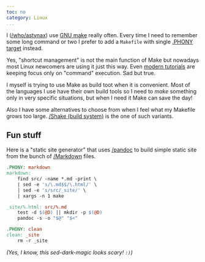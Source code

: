 ```yaml
---
toc: no
category: Linux
...
```


I ([/who/astynax]()) use [GNU make](https://www.gnu.org/software/make/) really often. Every time I need to remember some long command or two I prefer to add a `Makefile` with single [.PHONY target](https://www.gnu.org/software/make/manual/html_node/Phony-Targets.html#Phony-Targets) instead.

Yes, "shortcut management" is not the main function of Make but nowadays most Linux newcomers are using it just this way. Even [modern tutorials](https://makefile.site) are keeping focus only on "command" execution. Sad but true.

I myself is trying to use Make as build toot when it is convenient. Most of the languages I use have their own build tools so I need to *make* something only in very specific situations, but when I need it Make can save the day!

Also I have some alternatives to choose from when I feel what my Makefile grows too large. [/Shake (build system)]() is the one of such variants.

## Fun stuff

Here is a "static site generator" that uses [/pandoc]() to build simple static site from the bunch of [/Markdown]() files.

```makefile
.PHONY: markdown
markdown:
	find src/ -name *.md -print \
	| sed -e 's/\.md$$/\.html/' \
	| sed -e 's/src/_site/' \
	| xargs -n 1 make

_site/%.html: src/%.md
	test -d $(@D) || mkdir -p $(@D)
	pandoc -s -o "$@" "$<"

.PHONY: clean
clean: _site
	rm -r _site
```

*(Yes, I know, this sed-dark-magic looks scary! `:)`)*